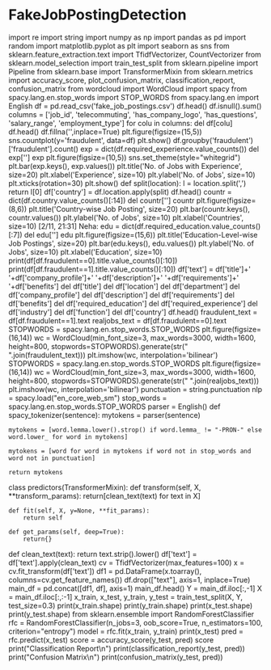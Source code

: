 # FakeJobPostingDetection


import re
import string
import numpy as np
import pandas as pd
import random
import matplotlib.pyplot as plt
import seaborn as sns
from sklearn.feature_extraction.text import TfidfVectorizer, CountVectorizer
from sklearn.model_selection import train_test_split
from sklearn.pipeline import Pipeline
from sklearn.base import TransformerMixin
from sklearn.metrics import accuracy_score, plot_confusion_matrix, classification_report, confusion_matrix
from wordcloud import WordCloud
import spacy
from spacy.lang.en.stop_words import STOP_WORDS
from spacy.lang.en import English
df = pd.read_csv('fake_job_postings.csv')
df.head()
df.isnull().sum()
columns = ['job_id', 'telecommuting', 'has_company_logo', 'has_questions', 'salary_range', 'employment_type']
for colu in columns:
    del df[colu]
df.head()
df.fillna('',inplace=True)
plt.figure(figsize=(15,5))
sns.countplot(y='fraudulent', data=df)
plt.show()
df.groupby('fraudulent')['fraudulent'].count()
exp = dict(df.required_experience.value_counts())
del exp['']
exp
plt.figure(figsize=(10,5))
sns.set_theme(style="whitegrid")
plt.bar(exp.keys(), exp.values())
plt.title('No. of Jobs with Experience', size=20)
plt.xlabel('Experience', size=10)
plt.ylabel('No. of Jobs', size=10)
plt.xticks(rotation=30)
plt.show()
def split(location):
    l = location.split(',')
    return l[0]
df['country'] = df.location.apply(split)
df.head()
countr = dict(df.country.value_counts()[:14])
del countr['']
countr
plt.figure(figsize=(8,6))
plt.title('Country-wise Job Posting', size=20)
plt.bar(countr.keys(), countr.values())
plt.ylabel('No. of Jobs', size=10)
plt.xlabel('Countries', size=10)
[2/11, 21:31] Neha: edu = dict(df.required_education.value_counts()[:7])
del edu['']
edu
plt.figure(figsize=(15,6))
plt.title('Education-Level-wise Job Postings', size=20)
plt.bar(edu.keys(), edu.values())
plt.ylabel('No. of Jobs', size=10)
plt.xlabel('Education', size=10)
 print(df[df.fraudulent==0].title.value_counts()[:10])
 print(df[df.fraudulent==1].title.value_counts()[:10])
df['text'] = df['title']+' '+df['company_profile']+' '+df['description']+' '+df['requirements']+' '+df['benefits']
del df['title']
del df['location']
del df['department']
del df['company_profile']
del df['description']
del df['requirements']
del df['benefits']
del df['required_education']
del df['required_experience']
del df['industry']
del df['function']
del df['country']
df.head()
fraudulent_text = df[df.fraudulent==1].text
realjobs_text = df[df.fraudulent==0].text
STOPWORDS = spacy.lang.en.stop_words.STOP_WORDS
plt.figure(figsize=(16,14))
wc = WordCloud(min_font_size=3, max_words=3000, width=1600, height=800, stopwords=STOPWORDS).generate(str(" ".join(fraudulent_text)))
plt.imshow(wc, interpolation='bilinear')
 STOPWORDS = spacy.lang.en.stop_words.STOP_WORDS
plt.figure(figsize=(16,14))
wc = WordCloud(min_font_size=3, max_words=3000, width=1600, height=800, stopwords=STOPWORDS).generate(str(" ".join(realjobs_text)))
plt.imshow(wc, interpolation='bilinear')
 punctuation = string.punctuation
 nlp = spacy.load("en_core_web_sm")
stop_words = spacy.lang.en.stop_words.STOP_WORDS
parser = English()
def spacy_tokenizer(sentence):
    mytokens = parser(sentence)
    
    mytokens = [word.lemma.lower().strop() if word.lemma_ != "-PRON-" else word.lower_ for word in mytokens]
    
    mytokens = [word for word in mytokens if word not in stop_words and word not in punctuation]
    
    return mytokens
class predictors(TransformerMixin):
    def transform(self, X, **transform_params):
        return[clean_text(text) for text in X]
    
    def fit(self, X, y=None, **fit_params):
        return self
    
    def get_params(self, deep=True):
        return{}
def clean_text(text):
    return text.strip().lower()
df['text'] = df['text'].apply(clean_text)
cv = TfidfVectorizer(max_features=100)
x = cv.fit_transform(df['text'])
df1 = pd.DataFrame(x.toarray(), columns=cv.get_feature_names())
df.drop(["text"], axis=1, inplace=True)
main_df = pd.concat([df1, df], axis=1)
main_df.head()
 Y = main_df.iloc[:,-1]
X = main_df.iloc[:,:-1]
x_train, x_test, y_train, y_test = train_test_split(X, Y, test_size=0.3)
print(x_train.shape)
print(y_train.shape)
print(x_test.shape)
print(y_test.shape)
from sklearn.ensemble import RandomForestClassifier
rfc = RandomForestClassifier(n_jobs=3, oob_score=True, n_estimators=100, criterion="entropy")
model = rfc.fit(x_train, y_train)
print(x_test)
 pred = rfc.predict(x_test)
score = accuracy_score(y_test, pred)
score
print("Classification Report\n")
print(classification_report(y_test, pred))
print("Confusion Matrix\n")
print(confusion_matrix(y_test, pred))
